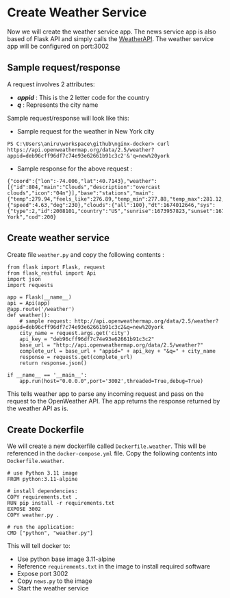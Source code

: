 # Create Weather Service
Now we will create the weather service app. The news service app is also based of Flask API and simply calls the  [WeatherAPI](https://openweathermap.org/api). The weather service app will be configured on port:3002 

## Sample request/response
A request involves 2 attributes:

* ***appid*** : This is the 2 letter code for the country
* ***q*** : Represents the city name

Sample request/response will look like this:

* Sample request for the weather in New York city
```
PS C:\Users\aniru\workspace\github\nginx-docker> curl https://api.openweathermap.org/data/2.5/weather?appid=deb96cff96df7c74e93e62661b91c3c2'&'q=new%20york
```
* Sample response for the above request :  
```
{"coord":{"lon":-74.006,"lat":40.7143},"weather":[{"id":804,"main":"Clouds","description":"overcast clouds","icon":"04n"}],"base":"stations","main":{"temp":279.94,"feels_like":276.89,"temp_min":277.88,"temp_max":281.12,"pressure":1005,"humidity":53},"visibility":10000,"wind":{"speed":4.63,"deg":230},"clouds":{"all":100},"dt":1674012646,"sys":{"type":2,"id":2008101,"country":"US","sunrise":1673957823,"sunset":1673992477},"timezone":-18000,"id":5128581,"name":"New York","cod":200}
```
## Create weather service
Create file `weather.py` and copy the following contents :
```
from flask import Flask, request
from flask_restful import Api
import json
import requests

app = Flask(__name__)
api = Api(app)
@app.route('/weather')
def weather():
    # sample request: http://api.openweathermap.org/data/2.5/weather?appid=deb96cff96df7c74e93e62661b91c3c2&q=new%20york
    city_name = request.args.get('city')
    api_key = "deb96cff96df7c74e93e62661b91c3c2"
    base_url = "http://api.openweathermap.org/data/2.5/weather?"
    complete_url = base_url + "appid=" + api_key + "&q=" + city_name
    response = requests.get(complete_url)
    return response.json()

if __name__ == '__main__':
    app.run(host="0.0.0.0",port='3002',threaded=True,debug=True)
```

This tells weather app to parse any incoming request and pass on the request to the OpenWeather API. The app returns the response returned by the weather API as is. 

## Create Dockerfile
We will create a new dockerfile called `Dockerfile.weather`. This will be referenced in the `docker-compose.yml` file. Copy the following contents into `Dockerfile.weather`.
```
# use Python 3.11 image
FROM python:3.11-alpine

# install dependencies:
COPY requirements.txt .
RUN pip install -r requirements.txt
EXPOSE 3002
COPY weather.py .

# run the application:
CMD ["python", "weather.py"]
```

This will tell docker to:

* Use python base image 3.11-alpine 
* Reference `requirements.txt` in the image to install required software 
* Expose port 3002
* Copy `news.py` to the image
* Start the weather service